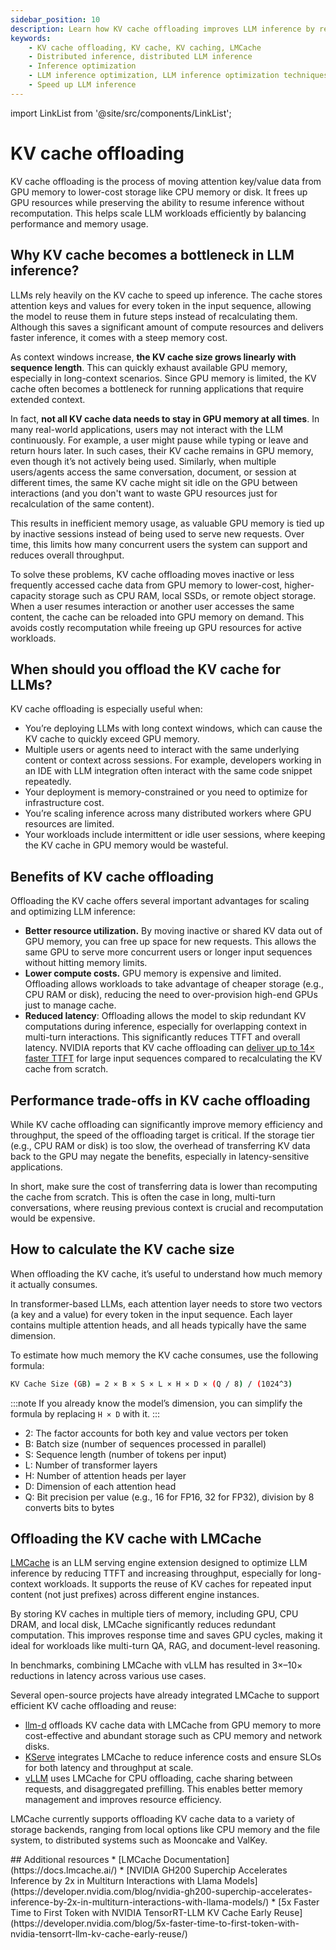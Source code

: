 ```yaml
---
sidebar_position: 10
description: Learn how KV cache offloading improves LLM inference by reducing GPU memory usage, lowering latency, and cutting compute costs.
keywords:
    - KV cache offloading, KV cache, KV caching, LMCache
    - Distributed inference, distributed LLM inference
    - Inference optimization
    - LLM inference optimization, LLM inference optimization techniques​
    - Speed up LLM inference
---
```


import LinkList from '@site/src/components/LinkList';

# KV cache offloading

KV cache offloading is the process of moving attention key/value data from GPU memory to lower-cost storage like CPU memory or disk. It frees up GPU resources while preserving the ability to resume inference without recomputation. This helps scale LLM workloads efficiently by balancing performance and memory usage.

## Why KV cache becomes a bottleneck in LLM inference?

LLMs rely heavily on the KV cache to speed up inference. The cache stores attention keys and values for every token in the input sequence, allowing the model to reuse them in future steps instead of recalculating them. Although this saves a significant amount of compute resources and delivers faster inference, it comes with a steep memory cost.

As context windows increase, **the KV cache size grows linearly with sequence length**. This can quickly exhaust available GPU memory, especially in long-context scenarios. Since GPU memory is limited, the KV cache often becomes a bottleneck for running applications that require extended context.

In fact, **not all KV cache data needs to stay in GPU memory at all times**. In many real-world applications, users may not interact with the LLM continuously. For example, a user might pause while typing or leave and return hours later. In such cases, their KV cache remains in GPU memory, even though it’s not actively being used. Similarly, when multiple users/agents access the same conversation, document, or session at different times, the same KV cache might sit idle on the GPU between interactions (and you don't want to waste GPU resources just for recalculation of the same content). 

This results in inefficient memory usage, as valuable GPU memory is tied up by inactive sessions instead of being used to serve new requests. Over time, this limits how many concurrent users the system can support and reduces overall throughput.

To solve these problems, KV cache offloading moves inactive or less frequently accessed cache data from GPU memory to lower-cost, higher-capacity storage such as CPU RAM, local SSDs, or remote object storage. When a user resumes interaction or another user accesses the same content, the cache can be reloaded into GPU memory on demand. This avoids costly recomputation while freeing up GPU resources for active workloads.

## When should you offload the KV cache for LLMs?

KV cache offloading is especially useful when:

- You’re deploying LLMs with long context windows, which can cause the KV cache to quickly exceed GPU memory.
- Multiple users or agents need to interact with the same underlying content or context across sessions. For example, developers working in an IDE with LLM integration often interact with the same code snippet repeatedly.
- Your deployment is memory-constrained or you need to optimize for infrastructure cost.
- You’re scaling inference across many distributed workers where GPU resources are limited.
- Your workloads include intermittent or idle user sessions, where keeping the KV cache in GPU memory would be wasteful.

## Benefits of KV cache offloading

Offloading the KV cache offers several important advantages for scaling and optimizing LLM inference:

- **Better resource utilization.** By moving inactive or shared KV data out of GPU memory, you can free up space for new requests. This allows the same GPU to serve more concurrent users or longer input sequences without hitting memory limits.
- **Lower compute costs.** GPU memory is expensive and limited. Offloading allows workloads to take advantage of cheaper storage (e.g., CPU RAM or disk), reducing the need to over-provision high-end GPUs just to manage cache.
- **Reduced latency**: Offloading allows the model to skip redundant KV computations during inference, especially for overlapping context in multi-turn interactions. This significantly reduces TTFT and overall latency. NVIDIA reports that KV cache offloading can [deliver up to 14× faster TTFT](https://developer.nvidia.com/blog/nvidia-gh200-superchip-accelerates-inference-by-2x-in-multiturn-interactions-with-llama-models/) for large input sequences compared to recalculating the KV cache from scratch.

## Performance trade-offs in KV cache offloading

While KV cache offloading can significantly improve memory efficiency and throughput, the speed of the offloading target is critical. If the storage tier (e.g., CPU RAM or disk) is too slow, the overhead of transferring KV data back to the GPU may negate the benefits, especially in latency-sensitive applications.

In short, make sure the cost of transferring data is lower than recomputing the cache from scratch. This is often the case in long, multi-turn conversations, where reusing previous context is crucial and recomputation would be expensive.

## How to calculate the KV cache size

When offloading the KV cache, it’s useful to understand how much memory it actually consumes.

In transformer-based LLMs, each attention layer needs to store two vectors (a key and a value) for every token in the input sequence. Each layer contains multiple attention heads, and all heads typically have the same dimension.

To estimate how much memory the KV cache consumes, use the following formula:

```bash
KV Cache Size (GB) = 2 × B × S × L × H × D × (Q / 8) / (1024^3)
```

:::note 
If you already know the model’s dimension, you can simplify the formula by replacing `H × D` with it.
:::

- 2: The factor accounts for both key and value vectors per token
- B: Batch size (number of sequences processed in parallel)
- S: Sequence length (number of tokens per input)
- L: Number of transformer layers
- H: Number of attention heads per layer
- D: Dimension of each attention head
- Q: Bit precision per value (e.g., 16 for FP16, 32 for FP32), division by 8 converts bits to bytes

## Offloading the KV cache with LMCache

[LMCache](https://github.com/LMCache/LMCache) is an LLM serving engine extension designed to optimize LLM inference by reducing TTFT and increasing throughput, especially for long-context workloads. It supports the reuse of KV caches for repeated input content (not just prefixes) across different engine instances.

By storing KV caches in multiple tiers of memory, including GPU, CPU DRAM, and local disk, LMCache significantly reduces redundant computation. This improves response time and saves GPU cycles, making it ideal for workloads like multi-turn QA, RAG, and document-level reasoning.

In benchmarks, combining LMCache with vLLM has resulted in 3×–10× reductions in latency across various use cases.

Several open-source projects have already integrated LMCache to support efficient KV cache offloading and reuse:

- [llm-d](https://www.redhat.com/en/about/press-releases/red-hat-launches-llm-d-community-powering-distributed-gen-ai-inference-scale) offloads KV cache data with LMCache from GPU memory to more cost-effective and abundant storage such as CPU memory and network disks.
- [KServe](https://kserve.github.io/website/0.15/modelserving/v1beta1/llm/huggingface/kv_cache_offloading/) integrates LMCache to reduce inference costs and ensure SLOs for both latency and throughput at scale.
- [vLLM](https://docs.vllm.ai/en/latest/examples/others/lmcache.html) uses LMCache for CPU offloading, cache sharing between requests, and disaggregated prefilling. This enables better memory management and improves resource efficiency.

LMCache currently supports offloading KV cache data to a variety of storage backends, ranging from local options like CPU memory and the file system, to distributed systems such as Mooncake and ValKey.

<LinkList>
  ## Additional resources
  * [LMCache Documentation](https://docs.lmcache.ai/)
  * [NVIDIA GH200 Superchip Accelerates Inference by 2x in Multiturn Interactions with Llama Models](https://developer.nvidia.com/blog/nvidia-gh200-superchip-accelerates-inference-by-2x-in-multiturn-interactions-with-llama-models/)
  * [5x Faster Time to First Token with NVIDIA TensorRT-LLM KV Cache Early Reuse](https://developer.nvidia.com/blog/5x-faster-time-to-first-token-with-nvidia-tensorrt-llm-kv-cache-early-reuse/)
</LinkList>